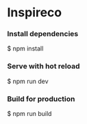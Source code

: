 # Inspireco

### Install dependencies

$ npm install

### Serve with hot reload

$ npm run dev

### Build for production
$ npm run build
